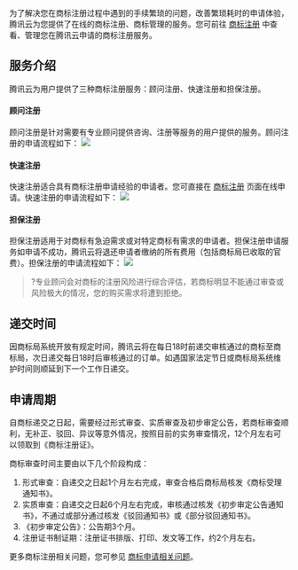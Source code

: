 为了解决您在商标注册过程中遇到的手续繁琐的问题，改善繁琐耗时的申请体验，腾讯云为您提供了在线的商标注册、商标管理的服务。您可前往 [商标注册](https://console.cloud.tencent.com/trademark/register) 中查看、管理您在腾讯云申请的商标注册服务。

## 服务介绍

腾讯云为用户提供了三种商标注册服务：顾问注册、快速注册和担保注册。

#### 顾问注册
顾问注册是针对需要有专业顾问提供咨询、注册等服务的用户提供的服务。顾问注册的申请流程如下：
![](https://main.qcloudimg.com/raw/ef772516f8d8fa81863f84cb8324ca1f.png)


#### 快速注册
快速注册适合具有商标注册申请经验的申请者。您可直接在 [商标注册](https://console.cloud.tencent.com/trademark/register) 页面在线申请。快速注册的申请流程如下： 
![](https://main.qcloudimg.com/raw/b1cd7bce0d10e044c51378e07d2a3573.png)


#### 担保注册
担保注册适用于对商标有急迫需求或对特定商标有需求的申请者。担保注册申请服务如申请不成功，腾讯云将退还申请者缴纳的所有费用（包括商标局已收取的官费）。担保注册的申请流程如下：
![](https://main.qcloudimg.com/raw/ef772516f8d8fa81863f84cb8324ca1f.png)


>?专业顾问会对商标的注册风险进行综合评估，若商标明显不能通过审查或风险极大的情况，您的购买需求将遭到拒绝。

## 递交时间
因商标局系统开放有规定时间，腾讯云将在每日18时前递交审核通过的商标至商标局，次日递交每日18时后审核通过的订单。如遇国家法定节日或商标局系统维护时间则顺延到下一个工作日递交。

## 申请周期
自商标递交之日起，需要经过形式审查、实质审查及初步审定公告，若商标审查顺利，无补正、驳回、异议等意外情况，按照目前的实务审查情况，12个月左右可以领取到《商标注册证》。

商标审查时间主要由以下几个阶段构成：

1. 形式审查：自递交之日起1个月左右完成，审查合格后商标局核发《商标受理通知书》。
2. 实质审查：自递交之日起6个月左右完成，审核通过核发《初步审定公告通知书》，不通过或部分通过核发《驳回通知书》或《部分驳回通知书》。
3. 《初步审定公告》：公告期3个月。
4. 注册证书制证期：注册证书排版、打印、发文等工作，约2个月左右。



更多商标注册相关问题，您可参见 [商标申请相关问题](https://cloud.tencent.com/document/product/1145/38988)。
 
